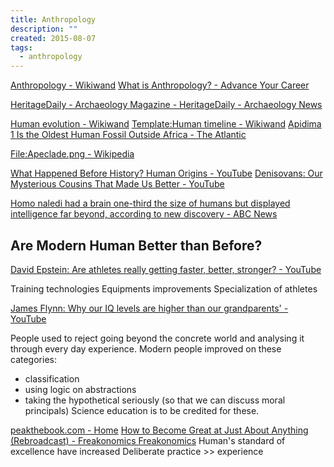 ```yaml
---
title: Anthropology
description: ""
created: 2015-08-07
tags:
  - anthropology
---
```


[Anthropology - Wikiwand](https://www.wikiwand.com/en/Anthropology)
[What is Anthropology? - Advance Your Career](https://www.americananthro.org/AdvanceYourCareer/Content.aspx?ItemNumber=2150)

[HeritageDaily - Archaeology Magazine - HeritageDaily - Archaeology News](https://www.heritagedaily.com/)

[Human evolution - Wikiwand](https://www.wikiwand.com/en/Human_evolution)
[Template:Human timeline - Wikiwand](https://www.wikiwand.com/en/Template:Human_timeline)
[Apidima 1 Is the Oldest Human Fossil Outside Africa - The Atlantic](https://amp.theatlantic.com/amp/article/593563/)

[File:Apeclade.png - Wikipedia](https://en.wikipedia.org/wiki/File:Apeclade.png)

[What Happened Before History? Human Origins - YouTube](https://www.youtube.com/watch?v=dGiQaabX3_o)
[Denisovans: Our Mysterious Cousins That Made Us Better - YouTube](https://www.youtube.com/watch?v=ytktpNIN3OM)

[Homo naledi had a brain one-third the size of humans but displayed intelligence far beyond, according to new discovery - ABC News](https://abcnews.go.com/US/homo-naledi-brain-size-humans-displayed-intelligence-new/story?id=99838407)

## Are Modern Human Better than Before?

[David Epstein: Are athletes really getting faster, better, stronger? - YouTube](https://www.youtube.com/watch?v=8COaMKbNrX0)

Training technologies
Equipments improvements
Specialization of athletes

[James Flynn: Why our IQ levels are higher than our grandparents' - YouTube](https://www.youtube.com/watch?v=9vpqilhW9uI)

People used to reject going beyond the concrete world and analysing it through every day experience.
Modern people improved on these categories:

- classification
- using logic on abstractions
- taking the hypothetical seriously (so that we can discuss moral principals)
  Science education is to be credited for these.

[peakthebook.com - Home](http://peakthebook.com/index.html)
[How to Become Great at Just About Anything (Rebroadcast) - Freakonomics Freakonomics](http://freakonomics.com/podcast/peak-rebroadcast/)
Human's standard of excellence have increased
Deliberate practice >> experience
